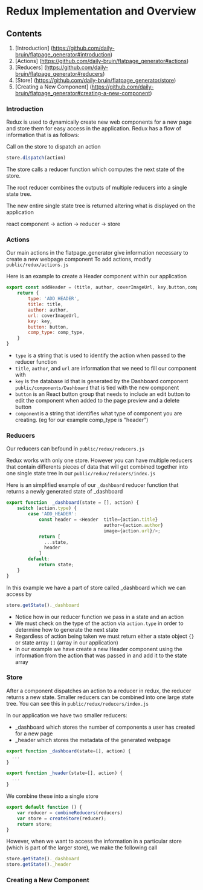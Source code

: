 # Redux Implementation and Overview

## Contents
1. [Introduction] (https://github.com/daily-bruin/flatpage_generator#introduction)
2. [Actions] (https://github.com/daily-bruin/flatpage_generator#actions)
3. [Reducers] (https://github.com/daily-bruin/flatpage_generator#reducers)
4. [Store] (https://github.com/daily-bruin/flatpage_generator/store)
5. [Creating a New Component] (https://github.com/daily-bruin/flatpage_generator#creating-a-new-component)

### Introduction
Redux is used to dynamically create new web components for a new page and store them for easy access in the application.
Redux has a flow of information that is as follows:

Call on the store to dispatch an action

 ```javascript 
 store.dispatch(action)
 ```
The store calls a reducer function which computes the next state of the store.

The root reducer combines the outputs of multiple reducers into a single state tree.

The new entire single state tree is returned altering what is displayed on the application

react component -> action -> reducer -> store




### Actions
Our main actions in the flatpage_generator give information necessary to create a new webpage component
To add actions, modify `public/redux/actions.js`

Here is an example to create a Header component within our application

```javascript
export const addHeader = (title, author, coverImageUrl, key,button,comp_type) => {
    return {
        type: 'ADD_HEADER',
        title: title,
        author: author,
        url: coverImageUrl,
        key: key,
        button: button,
        comp_type: comp_type,
    }
}
```
* `type` is a string that is used to identify the action when passed to the reducer function
* `title`, `author`, and `url` are information that we need to fill our component with 
* `key` is the database id that is generated by the Dashboard component `public/components/Dashboard` that is tied with the new component
* `button` is an React button group that needs to include an edit button to edit the component when added to the page preview and a delete button
* `component`is a string that identifies what type of component you are creating. (eg for our example comp_type is "header")


### Reducers
Our reducers can befound in `public/redux/reducers.js`

Redux works with only one store. However you can have multiple reducers that contain differents pieces of data 
that will get combined together into one single state tree in our `public/redux/reducers/index.js`

Here is an simplified example of our `_dashboard` reducer function that returns a newly generated state of _dashboard

```javascript
export function  _dashboard(state = [], action) {
    switch (action.type) {
        case 'ADD_HEADER':
            const header = <Header  title={action.title}
                                    author={action.author}
                                    image={action.url}/>;
            return [
              ...state,
              header
            ]
        default:
            return state;
    }
}

```

In this example we have a part of store called _dashboard which we can access by 
```javascript
store.getState()._dashboard
```

* Notice how in our reducer function we pass in a state and an action
* We must check on the type of the action via `action.type` in order to determine how to generate the next state
* Regardless of action being taken we must return either a state object `{}` or state array `[]` (array in our application)
* In our example we have create a new Header component using the information from the action that was passed in and add it to the state array


### Store

After a component dispatches an action to a reducer in redux, the reducer returns a new state. 
Smaller reducers can be combined into one large state tree. 
You can see this in `public/redux/reducers/index.js`

In our application we have two smaller reducers:
* _dashboard which stores the number of components a user has created for a new page
* _header which stores the metadata of the generated webpage

```javascript
export function _dashboard(state=[], action) {
  ...
}

export function _header(state=[], action) {
  ...
}
```

We combine these into a single store 
```javascript
export default function () {
    var reducer = combineReducers(reducers)
    var store = createStore(reducer);
    return store;
}
```

However, when we want to access the information in a particular store (which is part of the larger store), we make the following call
```javascript
store.getState()._dashboard
store.getState()._header
```
### Creating a New Component
